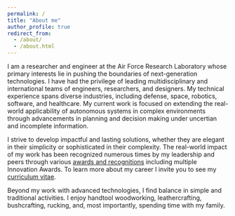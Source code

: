 ```yaml
---
permalink: /
title: "About me"
author_profile: true
redirect_from: 
  - /about/
  - /about.html
---
```


<!-- About Me
====== -->

I am a researcher and engineer at the Air Force Research Laboratory whose primary interests lie in pushing the boundaries of next-generation technologies.  I have had the privilege of leading multidisciplinary and international teams of engineers, researchers, and designers. My technical experience spans diverse industries, including defense, space, robotics, software, and healthcare. My current work is focused on extending the real-world applicability of autonomous systems in complex environments through advancements in planning and decision making under uncertian and incomplete information. 

I strive to develop impactful and lasting solutions, whether they are elegant in their simplicity or sophisticated in their complexity. The real-world impact of my work has been recognized numerous times by my leadership and peers through various [awards and recognitions](/awards) including multiple Innovation Awards. To learn more about my career I invite you to see my [curriculum vitae](/files/cv.pdf).

Beyond my work with advanced technologies, I find balance in simple and traditional activities. I enjoy handtool woodworking, leathercrafting, bushcrafting, rucking, and, most importantly, spending time with my family.


<!-- I would like to name drop Navy, Army DARPA, Google, JuliaHub, ... -->





<!-- The success of my career can be attributed to some simple princples my Dad taught me as an adolesent working in his small tool and die shop:
- Understand the problem at hand. What does the c
- Develop solutions that make an impact -->

<!-- with an interdisciplenary background in aerospace engineering, controls, dynamics, intelligent systems and computer science.  -->

<!-- I am senior research engineer with the Control Science Center, Aerospace Systems Directorate, Air Force Research Laboratory. I hold a B.S. (2007), M.S (2010), and Ph.D. (2014) in Aerospace Engineering all from the University of Cincinnati. My graduate degrees were focused on controls, dynamics, and intelligent systems. My professional interests include anything on the *cutting-edge* of technology. Currently, my interests are focused on multi-agent autonomy, mission planning, and decision making under uncertianty and incomplete information. For more details, please see my [curriculum vitae](/files/cv.pdf). -->

